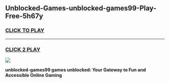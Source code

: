 
## Unblocked-Games-unblocked-games99-Play-Free-5h67y
<h3>
<a href="https://premium76.site?title=unblocked-games99&ref=23A">CLICK TO PLAY</a></h3>
<hr>

<h3>
<a href="https://premium76.site?title=unblocked-games99&ref=23A">CLICK 2 PLAY</a>
  
</h3>

<a href="https://premium76.site?title=unblocked-games99&ref=23A"><img src="https://clearcache.store/games.png"></a>


**unblocked-games99 games unblocked: Your Gateway to Fun and Accessible Online Gaming**
